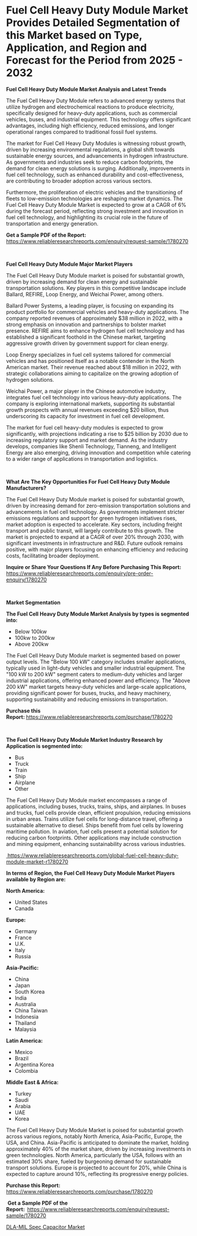 <p><h1>Fuel Cell Heavy Duty Module Market Provides Detailed Segmentation of this Market based on Type, Application, and Region and Forecast for the Period from 2025 - 2032</h1></p><p><strong>Fuel Cell Heavy Duty Module Market Analysis and Latest Trends</strong></p>
<p><p>The Fuel Cell Heavy Duty Module refers to advanced energy systems that utilize hydrogen and electrochemical reactions to produce electricity, specifically designed for heavy-duty applications, such as commercial vehicles, buses, and industrial equipment. This technology offers significant advantages, including high efficiency, reduced emissions, and longer operational ranges compared to traditional fossil fuel systems.</p><p>The market for Fuel Cell Heavy Duty Modules is witnessing robust growth, driven by increasing environmental regulations, a global shift towards sustainable energy sources, and advancements in hydrogen infrastructure. As governments and industries seek to reduce carbon footprints, the demand for clean energy solutions is surging. Additionally, improvements in fuel cell technology, such as enhanced durability and cost-effectiveness, are contributing to broader adoption across various sectors.</p><p>Furthermore, the proliferation of electric vehicles and the transitioning of fleets to low-emission technologies are reshaping market dynamics. The Fuel Cell Heavy Duty Module Market is expected to grow at a CAGR of 6% during the forecast period, reflecting strong investment and innovation in fuel cell technology, and highlighting its crucial role in the future of transportation and energy generation.</p></p>
<p><strong>Get a Sample PDF of the Report:&nbsp;</strong> <a href="https://www.reliableresearchreports.com/enquiry/request-sample/1780270?utm_campaign=2629&utm_medium=2&utm_source=Github&utm_content=ia&utm_term=25032025&utm_id=fuel-cell-heavy-duty-module">https://www.reliableresearchreports.com/enquiry/request-sample/1780270</a></p>
<p>&nbsp;</p>
<p><strong>Fuel Cell Heavy Duty Module Major Market Players</strong></p>
<p><p>The Fuel Cell Heavy Duty Module market is poised for substantial growth, driven by increasing demand for clean energy and sustainable transportation solutions. Key players in this competitive landscape include Ballard, REFIRE, Loop Energy, and Weichai Power, among others.</p><p>Ballard Power Systems, a leading player, is focusing on expanding its product portfolio for commercial vehicles and heavy-duty applications. The company reported revenues of approximately $38 million in 2022, with a strong emphasis on innovation and partnerships to bolster market presence. REFIRE aims to enhance hydrogen fuel cell technology and has established a significant foothold in the Chinese market, targeting aggressive growth driven by government support for clean energy.</p><p>Loop Energy specializes in fuel cell systems tailored for commercial vehicles and has positioned itself as a notable contender in the North American market. Their revenue reached about $18 million in 2022, with strategic collaborations aiming to capitalize on the growing adoption of hydrogen solutions.</p><p>Weichai Power, a major player in the Chinese automotive industry, integrates fuel cell technology into various heavy-duty applications. The company is exploring international markets, supporting its substantial growth prospects with annual revenues exceeding $20 billion, thus underscoring its capacity for investment in fuel cell development.</p><p>The market for fuel cell heavy-duty modules is expected to grow significantly, with projections indicating a rise to $25 billion by 2030 due to increasing regulatory support and market demand. As the industry develops, companies like Shenli Technology, Tianneng, and Intelligent Energy are also emerging, driving innovation and competition while catering to a wider range of applications in transportation and logistics.</p></p>
<p>&nbsp;</p>
<p><strong>What Are The Key Opportunities For Fuel Cell Heavy Duty Module Manufacturers?</strong></p>
<p><p>The Fuel Cell Heavy Duty Module market is poised for substantial growth, driven by increasing demand for zero-emission transportation solutions and advancements in fuel cell technology. As governments implement stricter emissions regulations and support for green hydrogen initiatives rises, market adoption is expected to accelerate. Key sectors, including freight transport and public transit, will largely contribute to this growth. The market is projected to expand at a CAGR of over 20% through 2030, with significant investments in infrastructure and R&D. Future outlook remains positive, with major players focusing on enhancing efficiency and reducing costs, facilitating broader deployment.</p></p>
<p><strong>Inquire or Share Your Questions If Any Before Purchasing This Report:</strong> <a href="https://www.reliableresearchreports.com/enquiry/pre-order-enquiry/1780270?utm_campaign=2629&utm_medium=2&utm_source=Github&utm_content=ia&utm_term=25032025&utm_id=fuel-cell-heavy-duty-module">https://www.reliableresearchreports.com/enquiry/pre-order-enquiry/1780270</a></p>
<p>&nbsp;</p>
<p><strong>Market Segmentation</strong></p>
<p><strong>The Fuel Cell Heavy Duty Module Market Analysis by types is segmented into:</strong></p>
<p><ul><li>Below 100kw</li><li>100kw to 200kw</li><li>Above 200kw</li></ul></p>
<p><p>The Fuel Cell Heavy Duty Module market is segmented based on power output levels. The "Below 100 kW" category includes smaller applications, typically used in light-duty vehicles and smaller industrial equipment. The "100 kW to 200 kW" segment caters to medium-duty vehicles and larger industrial applications, offering enhanced power and efficiency. The "Above 200 kW" market targets heavy-duty vehicles and large-scale applications, providing significant power for buses, trucks, and heavy machinery, supporting sustainability and reducing emissions in transportation.</p></p>
<p><strong>Purchase this Report:&nbsp;</strong><a href="https://www.reliableresearchreports.com/purchase/1780270?utm_campaign=2629&utm_medium=2&utm_source=Github&utm_content=ia&utm_term=25032025&utm_id=fuel-cell-heavy-duty-module">https://www.reliableresearchreports.com/purchase/1780270</a></p>
<p>&nbsp;</p>
<p><strong>The Fuel Cell Heavy Duty Module Market Industry Research by Application is segmented into:</strong></p>
<p><ul><li>Bus</li><li>Truck</li><li>Train</li><li>Ship</li><li>Airplane</li><li>Other</li></ul></p>
<p><p>The Fuel Cell Heavy Duty Module market encompasses a range of applications, including buses, trucks, trains, ships, and airplanes. In buses and trucks, fuel cells provide clean, efficient propulsion, reducing emissions in urban areas. Trains utilize fuel cells for long-distance travel, offering a sustainable alternative to diesel. Ships benefit from fuel cells by lowering maritime pollution. In aviation, fuel cells present a potential solution for reducing carbon footprints. Other applications may include construction and mining equipment, enhancing sustainability across various industries.</p></p>
<p><a href="https://www.reliableresearchreports.com/global-fuel-cell-heavy-duty-module-market-r1780270?utm_campaign=2629&utm_medium=2&utm_source=Github&utm_content=ia&utm_term=25032025&utm_id=fuel-cell-heavy-duty-module">&nbsp;https://www.reliableresearchreports.com/global-fuel-cell-heavy-duty-module-market-r1780270</a></p>
<p><strong>In terms of Region, the Fuel Cell Heavy Duty Module Market Players available by Region are:</strong></p>
<p>
    <p> <strong> North America: </strong>
        <ul>
            <li>United States</li>
            <li>Canada</li>
        </ul>
        </p> 
    <p> <strong> Europe: </strong>
        <ul>
            <li>Germany</li>
            <li>France</li>
            <li>U.K.</li>
            <li>Italy</li>
            <li>Russia</li>
        </ul>
        </p> 
    <p> <strong> Asia-Pacific: </strong>
        <ul>
            <li>China</li>
            <li>Japan</li>
            <li>South Korea</li>
            <li>India</li>
            <li>Australia</li>
            <li>China Taiwan</li>
            <li>Indonesia</li>
            <li>Thailand</li>
            <li>Malaysia</li>
        </ul>
        </p> 
    <p> <strong> Latin America: </strong>
        <ul>
            <li>Mexico</li>
            <li>Brazil</li>
            <li>Argentina Korea</li>
            <li>Colombia</li>
        </ul>
        </p> 
    <p> <strong> Middle East & Africa: </strong>
        <ul>
            <li>Turkey</li>
            <li>Saudi</li>
            <li>Arabia</li>
            <li>UAE</li>
            <li>Korea</li>
        </ul>
    </p>
    </p>
<p><p>The Fuel Cell Heavy Duty Module Market is poised for substantial growth across various regions, notably North America, Asia-Pacific, Europe, the USA, and China. Asia-Pacific is anticipated to dominate the market, holding approximately 40% of the market share, driven by increasing investments in green technologies. North America, particularly the USA, follows with an estimated 30% share, fueled by burgeoning demand for sustainable transport solutions. Europe is projected to account for 20%, while China is expected to capture around 10%, reflecting its progressive energy policies.</p></p>
<p><strong>Purchase this Report: </strong><a href="https://www.reliableresearchreports.com/purchase/1780270?utm_campaign=2629&utm_medium=2&utm_source=Github&utm_content=ia&utm_term=25032025&utm_id=fuel-cell-heavy-duty-module">https://www.reliableresearchreports.com/purchase/1780270</a></p>
<p>&nbsp;<strong>Get a Sample PDF of the Report:&nbsp;&nbsp;</strong><a href="https://www.reliableresearchreports.com/enquiry/request-sample/1780270?utm_campaign=2629&utm_medium=2&utm_source=Github&utm_content=ia&utm_term=25032025&utm_id=fuel-cell-heavy-duty-module">https://www.reliableresearchreports.com/enquiry/request-sample/1780270</a></p>
<p><strong></strong></p>
<p><p><a href="https://github.com/ulyssacrayne00231/Market-Research-Report-List-1/blob/main/dla-mil-spec-capacitor-market.md?utm_campaign=2629&utm_medium=2&utm_source=Github&utm_content=ia&utm_term=25032025&utm_id=fuel-cell-heavy-duty-module">DLA-MIL Spec Capacitor Market</a></p></p>